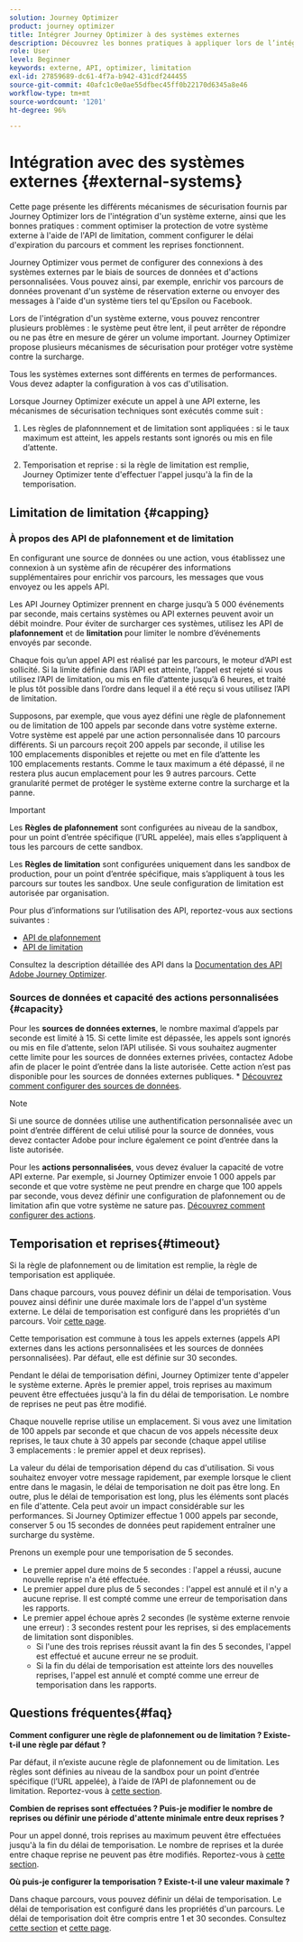 ```yaml
---
solution: Journey Optimizer
product: journey optimizer
title: Intégrer Journey Optimizer à des systèmes externes
description: Découvrez les bonnes pratiques à appliquer lors de l’intégration de Journey Optimizer à des systèmes externes
role: User
level: Beginner
keywords: externe, API, optimizer, limitation
exl-id: 27859689-dc61-4f7a-b942-431cdf244455
source-git-commit: 40afc1c0e0ae55dfbec45ff0b22170d6345a8e46
workflow-type: tm+mt
source-wordcount: '1201'
ht-degree: 96%

---
```


# Intégration avec des systèmes externes {#external-systems}

Cette page présente les différents mécanismes de sécurisation fournis par Journey Optimizer lors de l&#39;intégration d&#39;un système externe, ainsi que les bonnes pratiques : comment optimiser la protection de votre système externe à l&#39;aide de l&#39;API de limitation, comment configurer le délai d&#39;expiration du parcours et comment les reprises fonctionnent.

Journey Optimizer vous permet de configurer des connexions à des systèmes externes par le biais de sources de données et d&#39;actions personnalisées. Vous pouvez ainsi, par exemple, enrichir vos parcours de données provenant d&#39;un système de réservation externe ou envoyer des messages à l&#39;aide d&#39;un système tiers tel qu&#39;Epsilon ou Facebook.

Lors de l&#39;intégration d&#39;un système externe, vous pouvez rencontrer plusieurs problèmes : le système peut être lent, il peut arrêter de répondre ou ne pas être en mesure de gérer un volume important. Journey Optimizer propose plusieurs mécanismes de sécurisation pour protéger votre système contre la surcharge.

Tous les systèmes externes sont différents en termes de performances. Vous devez adapter la configuration à vos cas d&#39;utilisation.

Lorsque Journey Optimizer exécute un appel à une API externe, les mécanismes de sécurisation techniques sont exécutés comme suit :

1. Les règles de plafonnnement et de limitation sont appliquées : si le taux maximum est atteint, les appels restants sont ignorés ou mis en file d’attente.

2. Temporisation et reprise : si la règle de limitation est remplie, Journey Optimizer tente d&#39;effectuer l&#39;appel jusqu&#39;à la fin de la temporisation.

## Limitation de limitation {#capping}

### À propos des API de plafonnement et de limitation

En configurant une source de données ou une action, vous établissez une connexion à un système afin de récupérer des informations supplémentaires pour enrichir vos parcours, les messages que vous envoyez ou les appels API.

Les API Journey Optimizer prennent en charge jusqu’à 5 000 événements par seconde, mais certains systèmes ou API externes peuvent avoir un débit moindre. Pour éviter de surcharger ces systèmes, utilisez les API de **plafonnement** et de **limitation** pour limiter le nombre d’événements envoyés par seconde.

Chaque fois qu’un appel API est réalisé par les parcours, le moteur d’API est sollicité. Si la limite définie dans l’API est atteinte, l’appel est rejeté si vous utilisez l’API de limitation, ou mis en file d’attente jusqu’à 6 heures, et traité le plus tôt possible dans l’ordre dans lequel il a été reçu si vous utilisez l’API de limitation.

Supposons, par exemple, que vous ayez défini une règle de plafonnement ou de limitation de 100 appels par seconde dans votre système externe. Votre système est appelé par une action personnalisée dans 10 parcours différents. Si un parcours reçoit 200 appels par seconde, il utilise les 100 emplacements disponibles et rejette ou met en file d’attente les 100 emplacements restants. Comme le taux maximum a été dépassé, il ne restera plus aucun emplacement pour les 9 autres parcours. Cette granularité permet de protéger le système externe contre la surcharge et la panne.

>[!IMPORTANT]
>
>Les **Règles de plafonnement** sont configurées au niveau de la sandbox, pour un point d’entrée spécifique (l’URL appelée), mais elles s’appliquent à tous les parcours de cette sandbox.
>
>Les **Règles de limitation** sont configurées uniquement dans les sandbox de production, pour un point d’entrée spécifique, mais s’appliquent à tous les parcours sur toutes les sandbox. Une seule configuration de limitation est autorisée par organisation.

Pour plus d’informations sur l’utilisation des API, reportez-vous aux sections suivantes :

* [API de plafonnement](capping.md)
* [API de limitation](throttling.md)

Consultez la description détaillée des API dans la [Documentation des API Adobe Journey Optimizer](https://developer.adobe.com/journey-optimizer-apis/references/journeys/).

### Sources de données et capacité des actions personnalisées {#capacity}

Pour les **sources de données externes**, le nombre maximal d’appels par seconde est limité à 15. Si cette limite est dépassée, les appels sont ignorés ou mis en file d’attente, selon l’API utilisée. Si vous souhaitez augmenter cette limite pour les sources de données externes privées, contactez Adobe afin de placer le point d’entrée dans la liste autorisée. Cette action n’est pas disponible pour les sources de données externes publiques. * [Découvrez comment configurer des sources de données](../datasource/about-data-sources.md).

>[!NOTE]
>
>Si une source de données utilise une authentification personnalisée avec un point d’entrée différent de celui utilisé pour la source de données, vous devez contacter Adobe pour inclure également ce point d’entrée dans la liste autorisée.

Pour les **actions personnalisées**, vous devez évaluer la capacité de votre API externe. Par exemple, si Journey Optimizer envoie 1 000 appels par seconde et que votre système ne peut prendre en charge que 100 appels par seconde, vous devez définir une configuration de plafonnement ou de limitation afin que votre système ne sature pas. [Découvrez comment configurer des actions](../action/action.md).

## Temporisation et reprises{#timeout}

Si la règle de plafonnement ou de limitation est remplie, la règle de temporisation est appliquée.

Dans chaque parcours, vous pouvez définir un délai de temporisation. Vous pouvez ainsi définir une durée maximale lors de l&#39;appel d&#39;un système externe. Le délai de temporisation est configuré dans les propriétés d&#39;un parcours. Voir [cette page](../building-journeys/journey-gs.md#timeout_and_error).

Cette temporisation est commune à tous les appels externes (appels API externes dans les actions personnalisées et les sources de données personnalisées). Par défaut, elle est définie sur 30 secondes.

Pendant le délai de temporisation défini, Journey Optimizer tente d&#39;appeler le système externe. Après le premier appel, trois reprises au maximum peuvent être effectuées jusqu&#39;à la fin du délai de temporisation. Le nombre de reprises ne peut pas être modifié.

Chaque nouvelle reprise utilise un emplacement. Si vous avez une limitation de 100 appels par seconde et que chacun de vos appels nécessite deux reprises, le taux chute à 30 appels par seconde (chaque appel utilise 3 emplacements : le premier appel et deux reprises).

La valeur du délai de temporisation dépend du cas d&#39;utilisation. Si vous souhaitez envoyer votre message rapidement, par exemple lorsque le client entre dans le magasin, le délai de temporisation ne doit pas être long. En outre, plus le délai de temporisation est long, plus les éléments sont placés en file d&#39;attente. Cela peut avoir un impact considérable sur les performances. Si Journey Optimizer effectue 1 000 appels par seconde, conserver 5 ou 15 secondes de données peut rapidement entraîner une surcharge du système.

Prenons un exemple pour une temporisation de 5 secondes.

* Le premier appel dure moins de 5 secondes : l&#39;appel a réussi, aucune nouvelle reprise n&#39;a été effectuée.
* Le premier appel dure plus de 5 secondes : l&#39;appel est annulé et il n&#39;y a aucune reprise. Il est compté comme une erreur de temporisation dans les rapports.
* Le premier appel échoue après 2 secondes (le système externe renvoie une erreur) : 3 secondes restent pour les reprises, si des emplacements de limitation sont disponibles.
   * Si l&#39;une des trois reprises réussit avant la fin des 5 secondes, l&#39;appel est effectué et aucune erreur ne se produit.
   * Si la fin du délai de temporisation est atteinte lors des nouvelles reprises, l&#39;appel est annulé et compté comme une erreur de temporisation dans les rapports.

## Questions fréquentes{#faq}

**Comment configurer une règle de plafonnement ou de limitation ? Existe-t-il une règle par défaut ?**

Par défaut, il n’existe aucune règle de plafonnement ou de limitation. Les règles sont définies au niveau de la sandbox pour un point d’entrée spécifique (l’URL appelée), à l’aide de l’API de plafonnement ou de limitation. Reportez-vous à [cette section](../configuration/external-systems.md#capping).

**Combien de reprises sont effectuées ? Puis-je modifier le nombre de reprises ou définir une période d&#39;attente minimale entre deux reprises ?**

Pour un appel donné, trois reprises au maximum peuvent être effectuées jusqu&#39;à la fin du délai de temporisation. Le nombre de reprises et la durée entre chaque reprise ne peuvent pas être modifiés. Reportez-vous à [cette section](../configuration/external-systems.md#timeout).

**Où puis-je configurer la temporisation ? Existe-t-il une valeur maximale ?**

Dans chaque parcours, vous pouvez définir un délai de temporisation. Le délai de temporisation est configuré dans les propriétés d&#39;un parcours. Le délai de temporisation doit être compris entre 1 et 30 secondes. Consultez [cette section](../configuration/external-systems.md#timeout) et [cette page](../building-journeys/journey-gs.md#timeout_and_error).
